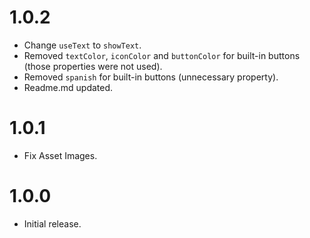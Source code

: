 # 1.0.2

- Change ```useText``` to ```showText```.
- Removed ```textColor```, ```iconColor``` and ```buttonColor``` for built-in buttons (those properties were not used).
- Removed ```spanish``` for built-in buttons (unnecessary property).
- Readme.md updated.

# 1.0.1

- Fix Asset Images.

# 1.0.0

- Initial release.
